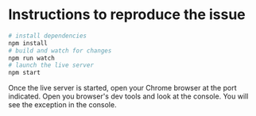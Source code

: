 # Instructions to reproduce the issue

```bash
# install dependencies
npm install
# build and watch for changes
npm run watch
# launch the live server
npm start
```

Once the live server is started, open your Chrome browser at the port indicated.
Open you browser's dev tools and look at the console.
You will see the exception in the console.
